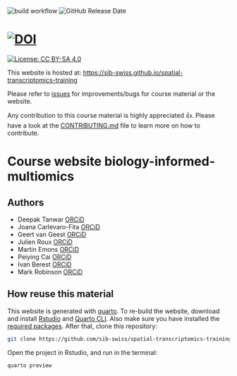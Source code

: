 ![build workflow](https://github.com/sib-swiss/spatial-transcriptomics-training/actions/workflows/docker-image.yml/badge.svg)
![GitHub Release Date](https://img.shields.io/github/release-date/sib-swiss/spatial-transcriptomics-training)
# [![DOI](https://zenodo.org/badge/DOI/10.5281/zenodo.5703106.svg)](https://doi.org/10.5281/zenodo.5703106)
[![License: CC BY-SA 4.0](https://img.shields.io/badge/License-CC_BY--SA_4.0-lightgrey.svg)](https://creativecommons.org/licenses/by-sa/4.0/)

This website is hosted at: https://sib-swiss.github.io/spatial-transcriptomics-training

Please refer to [issues](https://github.com/sib-swiss/spatial-transcriptomics-training/issues) for improvements/bugs for course material or the website. 

Any contribution to this course material is highly appreciated :+1:. Please have a look at the [CONTRIBUTING.md](CONTRIBUTING.md) file to learn more on how to contribute. 

# Course website biology-informed-multiomics

## Authors

- Deepak Tanwar [ORCiD](https://orcid.org/0000-0001-8036-1989)
- Joana Carlevaro-Fita [ORCiD](https://orcid.org/0000-0002-1674-2055)
- Geert van Geest [ORCiD](https://orcid.org/0000-0002-1561-078X)
- Julien Roux [ORCiD](https://orcid.org/0000-0002-4192-5099)
- Martin Emons [ORCiD](https://orcid.org/0009-0000-5219-5311)
- Peiying Cai [ORCiD](https://orcid.org/0009-0001-9229-2244)
- Ivan Berest [ORCiD](https://orcid.org/0000-0001-7607-9163)
- Mark Robinson [ORCiD](https://orcid.org/0000-0002-3048-5518)

## How reuse this material

This website is generated with [quarto](https://quarto.org/). To re-build the website, download and install [Rstudio](https://posit.co/download/rstudio-desktop/) and [Quarto CLI](https://quarto.org/docs/get-started/). Also make sure you have installed the [required packages](Docker/install_packages.R). After that, clone this repository:

```sh
git clone https://github.com/sib-swiss/spatial-transcriptomics-training.git
```

Open the project in Rstudio, and run in the terminal:

```R
quarto preview
```
